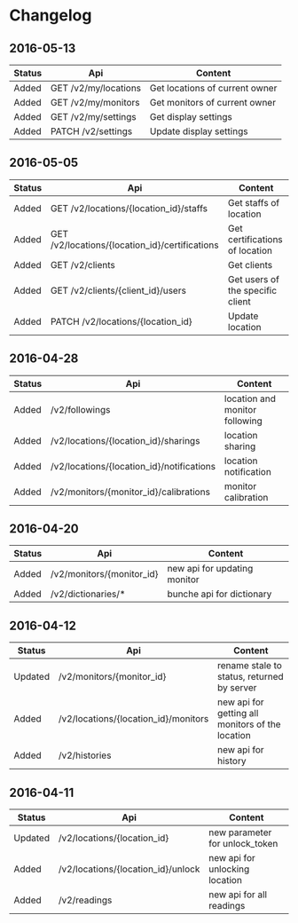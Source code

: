 # Changelog

## 2016-05-13

Status|Api|Content|
 -------| ------- | -----------
Added|GET /v2/my/locations|Get locations of current owner
Added|GET /v2/my/monitors|Get monitors of current owner
Added|GET /v2/my/settings|Get display settings
Added|PATCH /v2/settings|Update display settings

## 2016-05-05

Status|Api|Content|
 -------| ------- | -----------
Added|GET /v2/locations/{location_id}/staffs|Get staffs of location
Added|GET /v2/locations/{location_id}/certifications|Get certifications of location
Added|GET /v2/clients|Get clients
Added|GET /v2/clients/{client_id}/users|Get users of the specific client
Added|PATCH /v2/locations/{location_id}|Update location


## 2016-04-28

Status|Api|Content|
 -------| ------- | -----------
Added|/v2/followings|location and monitor following
Added|/v2/locations/{location_id}/sharings|location sharing
Added|/v2/locations/{location_id}/notifications|location notification
Added|/v2/monitors/{monitor_id}/calibrations|monitor calibration

## 2016-04-20
Status|Api|Content|
 -------| ------- | -----------
Added|/v2/monitors/{monitor_id}|new api for updating monitor
Added|/v2/dictionaries/*|bunche api for dictionary


## 2016-04-12
Status|Api|Content|
 -------| ------- | -----------
Updated|/v2/monitors/{monitor_id}|rename stale to status, returned by server
Added|/v2/locations/{location_id}/monitors|new api for getting all monitors of the location
Added|/v2/histories|new api for history

## 2016-04-11

Status|Api|Content|
 -------| ------- | -----------
Updated|/v2/locations/{location_id}|new parameter for unlock_token
Added|/v2/locations/{location_id}/unlock|new api for unlocking location
Added|/v2/readings|new api for all readings